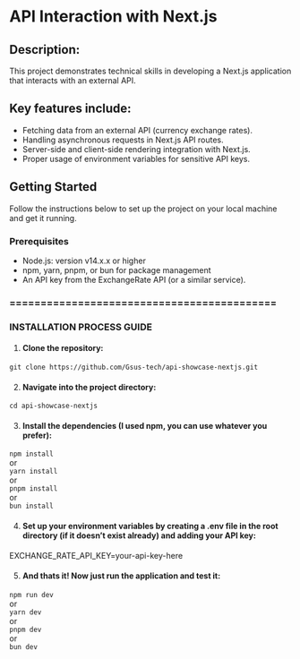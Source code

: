 # API Interaction with Next.js

## Description:
This project demonstrates technical skills in developing a Next.js application that interacts with an external API. 

## Key features include:
- Fetching data from an external API (currency exchange rates).
- Handling asynchronous requests in Next.js API routes.
- Server-side and client-side rendering integration with Next.js.
- Proper usage of environment variables for sensitive API keys.

## Getting Started
Follow the instructions below to set up the project on your local machine and get it running.

### Prerequisites
- Node.js: version v14.x.x or higher
- npm, yarn, pnpm, or bun for package management
- An API key from the ExchangeRate API (or a similar service).

### ===========================================

### INSTALLATION PROCESS GUIDE

1. #### Clone the repository:
`git clone https://github.com/Gsus-tech/api-showcase-nextjs.git`

2. #### Navigate into the project directory:
`cd api-showcase-nextjs`

3. #### Install the dependencies (I used npm, you can use whatever you prefer):
`npm install` 
<br>or<br>
`yarn install` 
<br>or<br>
`pnpm install` 
<br>or<br>
`bun install`

4. #### Set up your environment variables by creating a .env file in the root directory (if it doesn’t exist already) and adding your API key:
EXCHANGE_RATE_API_KEY=your-api-key-here

5. #### And thats it! Now just run the application and test it:
`npm run dev` 
<br>or<br>
`yarn dev` 
<br>or<br>
`pnpm dev` 
<br>or<br>
`bun dev` 

